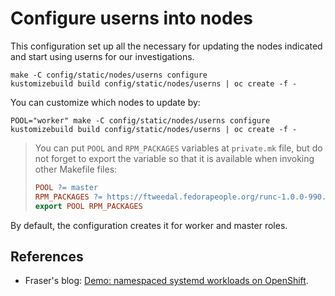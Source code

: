 # Configure userns into nodes

This configuration set up all the necessary for updating the nodes indicated
and start using userns for our investigations.

```shell
make -C config/static/nodes/userns configure
kustomizebuild build config/static/nodes/userns | oc create -f -
```

You can customize which nodes to update by:

```shell
POOL="worker" make -C config/static/nodes/userns configure
kustomizebuild build config/static/nodes/userns | oc create -f -
```

> You can put `POOL` and `RPM_PACKAGES` variables at `private.mk` file, but do
> not forget to export the variable so that it is available when invoking other
> Makefile files:
>
> ```Makefile
> POOL ?= master
> RPM_PACKAGES ?= https://ftweedal.fedorapeople.org/runc-1.0.0-990.rhaos4.8.gitcd80260.el8.x86_64.rpm make configure
> export POOL RPM_PACKAGES
> ```

By default, the configuration creates it for worker and master roles.

## References

- Fraser's blog: [Demo: namespaced systemd workloads on OpenShift](https://frasertweedale.github.io/blog-redhat/posts/2021-07-22-openshift-systemd-workload-demo.html).
